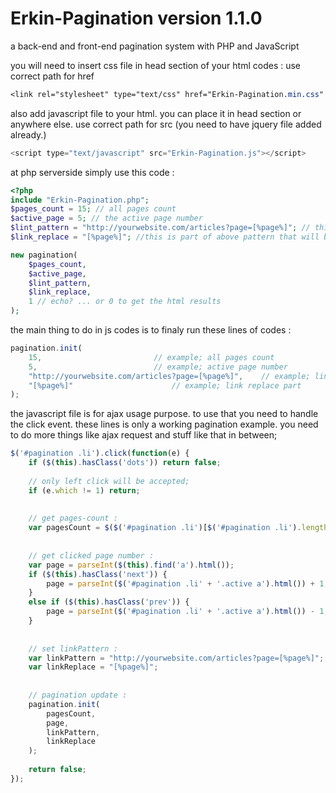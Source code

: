 # Erkin-Pagination version 1.1.0
a back-end and front-end pagination system with PHP and JavaScript

you will need to insert css file in head section of your html codes :
use correct path for href
```css
<link rel="stylesheet" type="text/css" href="Erkin-Pagination.min.css" />
```
also add javascript file to your html. you can place it in head section or anywhere else.
use correct path for src
(you need to have jquery file added already.)
```javascript
<script type="text/javascript" src="Erkin-Pagination.js"></script>
```

at php serverside simply use this code :
```php
<?php
include "Erkin-Pagination.php";
$pages_count = 15; // all pages count
$active_page = 5; // the active page number
$lint_pattern = "http://yourwebsite.com/articles?page=[%page%]"; // this is sample pattern for links; you can use local urls too;
$link_replace = "[%page%]"; //this is part of above pattern that will be replaced with page number;

new pagination(
	$pages_count,
	$active_page,
	$lint_pattern,
	$link_replace,
	1 // echo? ... or 0 to get the html results
);
```

the main thing to do in js codes is to finaly run these lines of codes :
```javascript
pagination.init(
	15,							// example; all pages count
	5,							// example; active page number
	"http://yourwebsite.com/articles?page=[%page%]",	// example; link pattern
	"[%page%]"						// example; link replace part
);
```

the javascript file is for ajax usage purpose. to use that you need to handle the click event.
these lines is only a working pagination example. you need to do more things like ajax request and stuff like that in between;
```javascript
$('#pagination .li').click(function(e) {
	if ($(this).hasClass('dots')) return false;
			
	// only left click will be accepted;
	if (e.which != 1) return;
	
	
	// get pages-count :
	var pagesCount = $($('#pagination .li')[$('#pagination .li').length - 2]).find('a').html()
	
	
	// get clicked page number :
	var page = parseInt($(this).find('a').html());
	if ($(this).hasClass('next')) {
		page = parseInt($('#pagination .li' + '.active a').html()) + 1;
	}
	else if ($(this).hasClass('prev')) {
		page = parseInt($('#pagination .li' + '.active a').html()) - 1;
	}
	
	
	// set linkPattern :
	var linkPattern = "http://yourwebsite.com/articles?page=[%page%]";
	var linkReplace = "[%page%]";
	
	
	// pagination update :
	pagination.init(
		pagesCount,
		page,
		linkPattern,
		linkReplace
	);
	
	return false;
});
```
